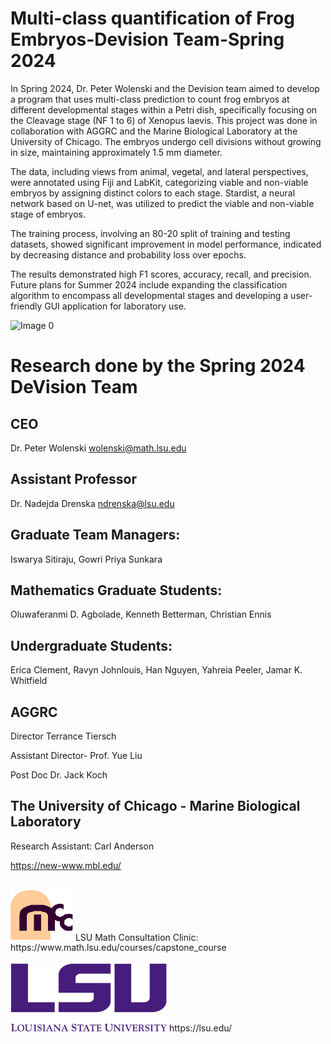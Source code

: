 # Multi-class quantification of Frog Embryos-Devision Team-Spring 2024

In Spring 2024, Dr. Peter Wolenski and the Devision team aimed to develop a program that uses multi-class prediction to count frog embryos at different developmental stages within a Petri dish, specifically focusing on the Cleavage stage (NF 1 to 6) of Xenopus laevis. This project was done in collaboration with AGGRC and the Marine Biological Laboratory at the University of Chicago. The embryos undergo cell divisions without growing in size, maintaining approximately 1.5 mm diameter.

The data, including views from animal, vegetal, and lateral perspectives, were annotated using Fiji and LabKit, categorizing viable and non-viable embryos by assigning distinct colors to each stage. Stardist, a neural network based on U-net, was utilized to predict the viable and non-viable stage of embryos.

The training process, involving an 80-20 split of training and testing datasets, showed significant improvement in model performance, indicated by decreasing distance and probability loss over epochs.

The results demonstrated high F1 scores, accuracy, recall, and precision. Future plans for Summer 2024 include expanding the classification algorithm to encompass all developmental stages and developing a user-friendly GUI application for laboratory use.

![Image 0](images/eggs.png)

# Research done by the Spring 2024 DeVision Team
## CEO
Dr. Peter Wolenski wolenski@math.lsu.edu


## Assistant Professor
Dr. Nadejda Drenska ndrenska@lsu.edu


## Graduate Team Managers:
Iswarya Sitiraju, Gowri Priya Sunkara


## Mathematics Graduate Students:
Oluwaferanmi D. Agbolade, Kenneth Betterman, Christian Ennis


## Undergraduate Students:
Erica Clement, Ravyn Johnlouis, Han Nguyen, Yahreia Peeler, Jamar K. Whitfield

## AGGRC

Director Terrance Tiersch

Assistant Director- Prof. Yue Liu

Post Doc Dr. Jack Koch

## The University of Chicago - Marine Biological Laboratory

Research Assistant: Carl Anderson

https://new-www.mbl.edu/
<br>
<br>

<img src="images/mcclogo.gif" alt="Image 2" width="100">
LSU Math Consultation Clinic:<br>
https://www.math.lsu.edu/courses/capstone_course
<br>
<br>

<img src="images/lsulogo.png" alt="Image 1" width="250">
https://lsu.edu/
